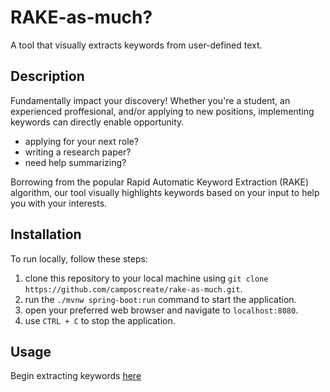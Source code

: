 # RAKE-as-much?
A tool that visually extracts keywords from user-defined text.
## Description

Fundamentally impact your discovery! Whether you're a student, an experienced proffesional, and/or applying to new positions, implementing keywords can directly enable opportunity.

- applying for your next role?
- writing a research paper?
- need help summarizing?

Borrowing from the popular Rapid Automatic Keyword Extraction (RAKE) algorithm, our tool visually highlights keywords based on your input to help you with your interests. 

## Installation

To run locally, follow these steps:

1. clone this repository to your local machine using `git clone https://github.com/camposcreate/rake-as-much.git`.
2. run the `./mvnw spring-boot:run` command to start the application.
3. open your preferred web browser and navigate to `localhost:8080`.
4. use `CTRL + C` to stop the application.

## Usage
Begin extracting keywords [here](https://rake-as-much-production.up.railway.app/)
